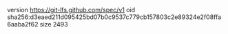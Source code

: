 version https://git-lfs.github.com/spec/v1
oid sha256:d3eaed211d095425bd07b0c9537c779cb157803c2e89324e2f08ffa6aaba2f62
size 2493
